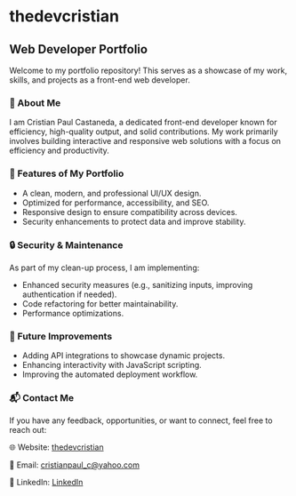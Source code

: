 # thedevcristian

## Web Developer Portfolio

Welcome to my portfolio repository! This serves as a showcase of my work, skills, and projects as a front-end web developer.

### 🚀 About Me

I am Cristian Paul Castaneda, a dedicated front-end developer known for efficiency, high-quality output, and solid contributions. My work primarily involves building interactive and responsive web solutions with a focus on efficiency and productivity.

### 📌 Features of My Portfolio

- A clean, modern, and professional UI/UX design.
- Optimized for performance, accessibility, and SEO.
- Responsive design to ensure compatibility across devices.
- Security enhancements to protect data and improve stability.

### 🔒 Security & Maintenance

As part of my clean-up process, I am implementing:

- Enhanced security measures (e.g., sanitizing inputs, improving authentication if needed).
- Code refactoring for better maintainability.
- Performance optimizations.

### 🚧 Future Improvements

- Adding API integrations to showcase dynamic projects.
- Enhancing interactivity with JavaScript scripting.
- Improving the automated deployment workflow.

### 📬 Contact Me

If you have any feedback, opportunities, or want to connect, feel free to reach out:

🌐 Website: [thedevcristian](https://thedevcristian.com)

📧 Email: [cristianpaul_c@yahoo.com](cristianpaul_c@yahoo.com)

💼 LinkedIn: [LinkedIn](https://www.linkedin.com/in/crispaulcastaneda/)
